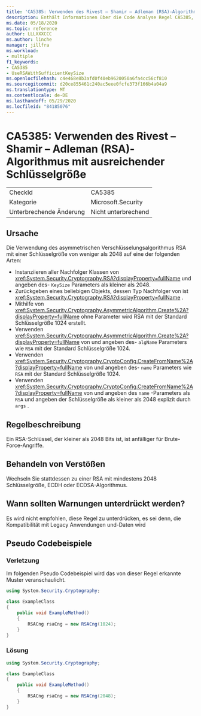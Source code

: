 ```yaml
---
title: 'CA5385: Verwenden des Rivest – Shamir – Adleman (RSA)-Algorithmus mit ausreichender Schlüsselgröße'
description: Enthält Informationen über die Code Analyse Regel CA5385, einschließlich der Gründe, der Behebung von Verstößen und der Zeit, zu der Sie unterdrückt werden soll.
ms.date: 05/18/2020
ms.topic: reference
author: LLLXXXCCC
ms.author: linche
manager: jillfra
ms.workload:
- multiple
f1_keywords:
- CA5385
- UseRSAWithSufficientKeySize
ms.openlocfilehash: c4e468e8b3afd0f40eb9620050a6fa4cc56cf810
ms.sourcegitcommit: d20ce855461c240ac5eee0fcfe373f166b4a04a9
ms.translationtype: MT
ms.contentlocale: de-DE
ms.lasthandoff: 05/29/2020
ms.locfileid: "84185076"
---
```

# <a name="ca5385-use-rivestshamiradleman-rsa-algorithm-with-sufficient-key-size"></a>CA5385: Verwenden des Rivest – Shamir – Adleman (RSA)-Algorithmus mit ausreichender Schlüsselgröße

|||
|-|-|
|CheckId|CA5385|
|Kategorie|Microsoft.Security|
|Unterbrechende Änderung|Nicht unterbrechend|

## <a name="cause"></a>Ursache

Die Verwendung des asymmetrischen Verschlüsselungsalgorithmus RSA mit einer Schlüsselgröße von weniger als 2048 auf eine der folgenden Arten:
- Instanziieren aller Nachfolger Klassen von <xref:System.Security.Cryptography.RSA?displayProperty=fullName> und angeben des- `KeySize` Parameters als kleiner als 2048.
- Zurückgeben eines beliebigen Objekts, dessen Typ Nachfolger von ist <xref:System.Security.Cryptography.RSA?displayProperty=fullName> .
- Mithilfe von <xref:System.Security.Cryptography.AsymmetricAlgorithm.Create%2A?displayProperty=fullName> ohne Parameter wird RSA mit der Standard Schlüsselgröße 1024 erstellt.
- Verwenden <xref:System.Security.Cryptography.AsymmetricAlgorithm.Create%2A?displayProperty=fullName> von und angeben des- `algName` Parameters wie `RSA` mit der Standard Schlüsselgröße 1024.
- Verwenden <xref:System.Security.Cryptography.CryptoConfig.CreateFromName%2A?displayProperty=fullName> von und angeben des- `name` Parameters wie `RSA` mit der Standard Schlüsselgröße 1024.
- Verwenden <xref:System.Security.Cryptography.CryptoConfig.CreateFromName%2A?displayProperty=fullName> von und angeben des `name` -Parameters als `RSA` und angeben der Schlüsselgröße als kleiner als 2048 explizit durch `args` .

## <a name="rule-description"></a>Regelbeschreibung

Ein RSA-Schlüssel, der kleiner als 2048 Bits ist, ist anfälliger für Brute-Force-Angriffe.

## <a name="how-to-fix-violations"></a>Behandeln von Verstößen

Wechseln Sie stattdessen zu einer RSA mit mindestens 2048 Schlüsselgröße, ECDH oder ECDSA-Algorithmus.

## <a name="when-to-suppress-warnings"></a>Wann sollten Warnungen unterdrückt werden?

Es wird nicht empfohlen, diese Regel zu unterdrücken, es sei denn, die Kompatibilität mit Legacy Anwendungen und-Daten wird

## <a name="pseudo-code-examples"></a>Pseudo Codebeispiele

### <a name="violation"></a>Verletzung

Im folgenden Pseudo Codebeispiel wird das von dieser Regel erkannte Muster veranschaulicht.

```csharp
using System.Security.Cryptography;

class ExampleClass
{
    public void ExampleMethod()
    {
        RSACng rsaCng = new RSACng(1024);
    }
}
```

### <a name="solution"></a>Lösung

```csharp
using System.Security.Cryptography;

class ExampleClass
{
    public void ExampleMethod()
    {
        RSACng rsaCng = new RSACng(2048);
    }
}
```
